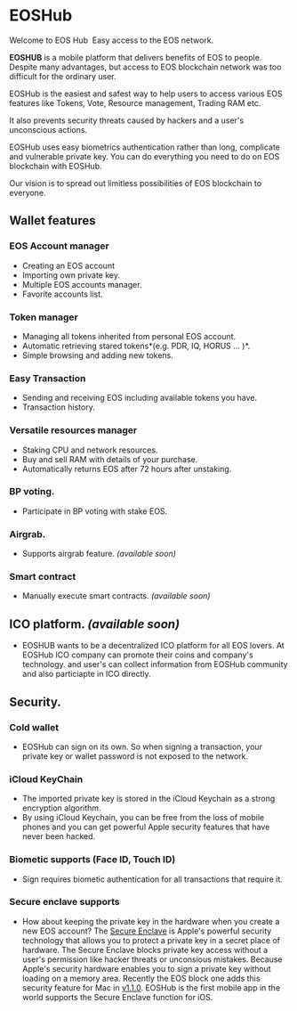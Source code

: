 # EOSHub

Welcome to EOS Hub ­ Easy access to the EOS network.

**EOSHUB** is a mobile platform that delivers benefits of EOS to people. Despite many advantages, but access to EOS blockchain network was too difficult for the ordinary user. 

EOSHub is the easiest and safest way to help users to access various EOS features like Tokens, Vote, Resource management, Trading RAM etc. 

It also prevents security threats caused by hackers and a user's unconscious actions. 

EOSHub uses easy biometrics authentication rather than long, complicate and vulnerable private key. You can do everything you need to do on EOS blockchain with EOSHub. 

Our vision is to spread out limitless possibilities of EOS blockchain to everyone.


## Wallet features

### EOS Account manager
- Creating an EOS account
- Importing own private key.
- Multiple EOS accounts manager.
- Favorite accounts list.

### Token manager
- Managing all tokens inherited from personal EOS account.  
- Automatic retrieving stared tokens*(e.g. PDR, IQ, HORUS … )*.
- Simple browsing and adding new tokens.

### Easy Transaction
- Sending and receiving EOS including available tokens you have.
- Transaction history.

### Versatile resources manager
- Staking CPU and network resources.
- Buy and sell RAM with details of your purchase.
- Automatically returns EOS after 72 hours after unstaking.

### BP voting.
- Participate in BP voting with stake EOS.

### Airgrab.
- Supports airgrab feature. *(available soon)*

### Smart contract
- Manually execute smart contracts. *(available soon)*

## ICO platform. *(available soon)*
- EOSHUB wants to be a decentralized ICO platform for all EOS lovers. At EOSHub ICO company can promote their coins and company's technology. and user's can collect information from EOSHub community and also particiapte in ICO directly.

## Security.

### Cold wallet
- EOSHub can sign on its own. So when signing a transaction, your private key or wallet password is not exposed to the network.

### iCloud KeyChain
- The imported private key is stored in the iCloud Keychain as a strong encryption algorithm.
- By using iCloud Keychain, you can be free from the loss of mobile phones and you can get powerful Apple security features that have never been hacked.

### Biometic supports (Face ID, Touch ID)
- Sign requires biometic authentication for all transactions that require it.

### Secure enclave supports
- How about keeping the private key in the hardware when you create a new EOS account?
The [Secure Enclave](https://developer.apple.com/documentation/security/certificate_key_and_trust_services/keys/storing_keys_in_the_secure_enclave) is Apple's powerful security technology that allows you to protect a private key in a secret place of hardware.
The Secure Enclave blocks private key access without a user's permission like hacker threats or unconsious mistakes. Because Apple's security hardware enables you to sign a private key without loading on a memory area.
Recently the EOS block one adds this security feature for Mac in [v1.1.0](https://github.com/EOSIO/eos/releases/tag/v1.1.0). EOSHub is the first mobile app in the world supports the Secure Enclave function for iOS.
